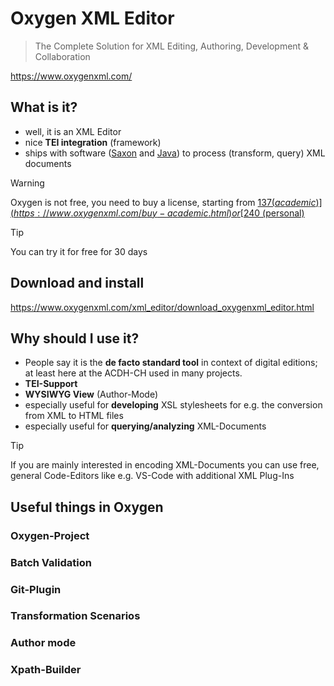 # Oxygen XML Editor

> The Complete Solution for XML Editing, Authoring, Development & Collaboration

https://www.oxygenxml.com/

## What is it?

* well, it is an XML Editor
* nice **TEI integration** (framework)
* ships with software ([Saxon](https://www.saxonica.com/products/why-saxon.xml) and [Java](https://www.java.com/en/)) to process (transform, query) XML documents


> [!WARNING]  
> Oxygen is not free, you need to buy a license, starting from [$137 (academic)](https://www.oxygenxml.com/buy-academic.html) or [$240 (personal)](https://www.oxygenxml.com/buy-personal.html)


> [!TIP]
> You can try it for free for 30 days

## Download and install

https://www.oxygenxml.com/xml_editor/download_oxygenxml_editor.html

## Why should I use it?

* People say it is the **de facto standard tool** in context of digital editions; at least here at the ACDH-CH used in many projects.
* **TEI-Support**
* **WYSIWYG View** (Author-Mode)
* especially useful for **developing** XSL stylesheets for e.g. the conversion from XML to HTML files
* especially useful for **querying/analyzing** XML-Documents

> [!TIP]
> If you are mainly interested in encoding XML-Documents you can use free, general Code-Editors like e.g. VS-Code with additional XML Plug-Ins

## Useful things in Oxygen

### Oxygen-Project

### Batch Validation

### Git-Plugin

### Transformation Scenarios

### Author mode

### Xpath-Builder